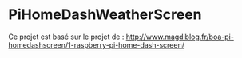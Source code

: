 PiHomeDashWeatherScreen
=======================

Ce projet est basé sur le projet de : http://www.magdiblog.fr/boa-pi-homedashscreen/1-raspberry-pi-home-dash-screen/
